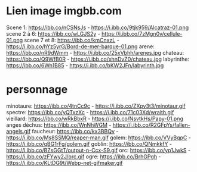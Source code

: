 # Lien image imgbb.com
Scene 1: https://ibb.co/nCSNsJs - https://i.ibb.co/9tjk959/Alcatraz-01.png
scene 2 à 6: https://ibb.co/wLGJS2y - https://i.ibb.co/7zMgn0v/cellule-01.png
scene 7 et 8: https://ibb.co/kmCnxzL - https://i.ibb.co/hYz5yrG/Bord-de-mer-barque-01.png
arene: https://ibb.co/nR9dWmm - https://i.ibb.co/25xVbhh/arenes.jpg
chateau: https://ibb.co/Q9WfB0R - https://i.ibb.co/xhnDvZ0/chateau.jpg
labyrinthe: https://ibb.co/6Wn1B85 - https://i.ibb.co/bKW2JFn/labyrinth.jpg

# personnage
minotaure: https://ibb.co/4tnCc9c - https://i.ibb.co/ZXpv3t3/minotaur.gif
spectre: https://ibb.co/yQTxzXc - https://i.ibb.co/71c03Xd/wraith.gif
vieillard: https://ibb.co/wRkBbxR - https://i.ibb.co/NsvtkHs/Papy-01.png
anges déchus: https://ibb.co/WnNhWGM - https://i.ibb.co/R2GFpYs/fallen-angels.gif
faucheur: https://ibb.co/kx3BBQv - https://i.ibb.co/Ms8SSMQ/reaper-man.gif
golem: https://ibb.co/VVyBqpC - https://i.ibb.co/qBG1rFg/golem.gif
goblin: https://ibb.co/QNmkkfY - https://i.ibb.co/BZsGGtT/output-n-Ccx-S9.gif
orc: https://ibb.co/yp1JwkS - https://i.ibb.co/zFYwy2J/orc.gif
ogre: https://ibb.co/BrhGPgh - https://i.ibb.co/KLtDG9t/Webp-net-gifmaker.gif